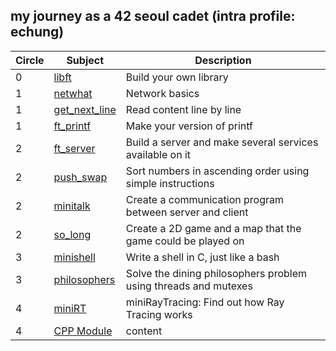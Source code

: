## my journey as a 42 seoul cadet (intra profile: echung)

| Circle | Subject | Description |
| ------- | ------- | ------- |
| 0 | [libft](https://github.com/euiminnn/Born-to-code/tree/master/libft) | Build your own library |
| 1 | [netwhat](https://github.com/euiminnn/Born-to-code/tree/master/netwhat) | Network basics |
| 1 | [get_next_line](https://github.com/euiminnn/Born-to-code/tree/master/get_next_line) | Read content line by line |
| 1 | [ft_printf](https://github.com/euiminnn/Born-to-code/tree/master/printf) | Make your version of printf |
| 2 | [ft_server](https://github.com/euiminnn/Born-to-code/tree/master/server) | Build a server and make several services available on it |
| 2 | [push_swap](https://github.com/euiminnn/Born-to-code/tree/master/push_swap) | Sort numbers in ascending order using simple instructions |
| 2 | [minitalk](https://github.com/euiminnn/Born-to-code/tree/master/minitalk) | Create a communication program between server and client |
| 2 | [so_long](https://github.com/euiminnn/Born-to-code/tree/master/so_long) | Create a 2D game and a map that the game could be played on |
| 3 | [minishell](https://github.com/euiminnn/Born-to-code/tree/master/minishell) | Write a shell in C, just like a bash |
| 3 | [philosophers](https://github.com/euiminnn/Born-to-code/tree/master/philosophers) | Solve the dining philosophers problem using threads and mutexes |
| 4 | [miniRT](https://github.com/euiminnn/Born-to-code/tree/master/minirt) | miniRayTracing: Find out how Ray Tracing works |
| 4 | [CPP Module]() | content |
